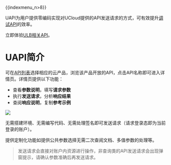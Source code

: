 {{indexmenu_n>8}}

UAPI为用户提供零编码实现对UCloud提供的API发送请求的方式，可有效提升[调试API](https://console.ucloud.cn/uapi/ucloudapi)的效率。

立即体验[ULB相关API](https://console.ucloud.cn/uapi/product?id=ulb)。


# UAPI简介

可在[API列表](https://console.ucloud.cn/uapi/ucloudapi)选择相应的云产品，浏览该产品开放的API，点击API名称即可进入详情页。详情页提供以下功能：
* 查看**参数说明**，填写**请求参数**
* 执行**发送请求**，分析**响应结果**
* 查阅**响应说明**，复制**参考示例**

![](https://static.ucloud.cn/81a9174814da46fa93602a3025e2a35a.gif)

无需搭建环境、无需编写代码、无需处理签名即可发送请求（请求登录态即为当前登录的账户）。

提供定制化功能如提供公共参数选择无需二次查阅文档、多值参数的处理等。

> 发送请求会直接对账户内资源进行操作，非查询类的API发送请求会出现弹窗提示，请确认参数准确后再发送请求。

